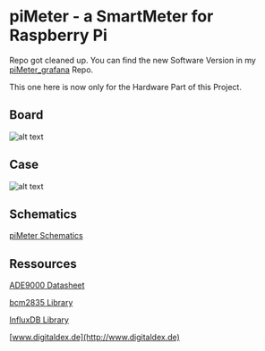 # piMeter - a SmartMeter for Raspberry Pi

Repo got cleaned up. You can find the new Software Version in my [piMeter_grafana](https://github.com/digitaldex/piMeter_grafana) Repo.

This one here is now only for the Hardware Part of this Project.


## Board
![alt text](https://github.com/digitaldex/piMeter/blob/master/eagle/piMeter.png "Eagle Board Screenshot")

## Case
![alt text](https://github.com/digitaldex/piMeter/blob/master/eagle/case.png "piMeter Case Screenshot")

## Schematics
[piMeter Schematics](https://github.com/digitaldex/piMeter/blob/master/eagle/Schematics.pdf)


## Ressources

[ADE9000 Datasheet](http://www.analog.com/media/en/technical-documentation/data-sheets/ADE9000.pdf)

[bcm2835 Library](http://www.airspayce.com/mikem/bcm2835/)

[InfluxDB Library](https://github.com/orca-zhang/influxdb-cpp)

[www.digitaldex.de](http://www.digitaldex.de)
